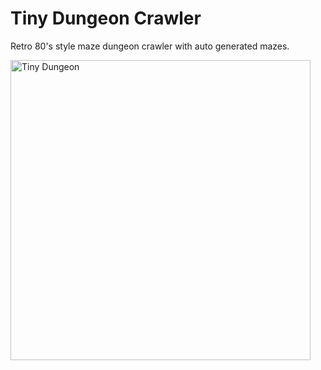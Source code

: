 # Tiny Dungeon Crawler

Retro 80's style maze dungeon crawler with auto generated mazes.

<img src="https://a.fsdn.com/con/app/proj/objeck-lang/screenshots/Screenshot%202022-09-10%20082308.png/245/183/1.5" title="Tiny Dungeon" width="480"/>
